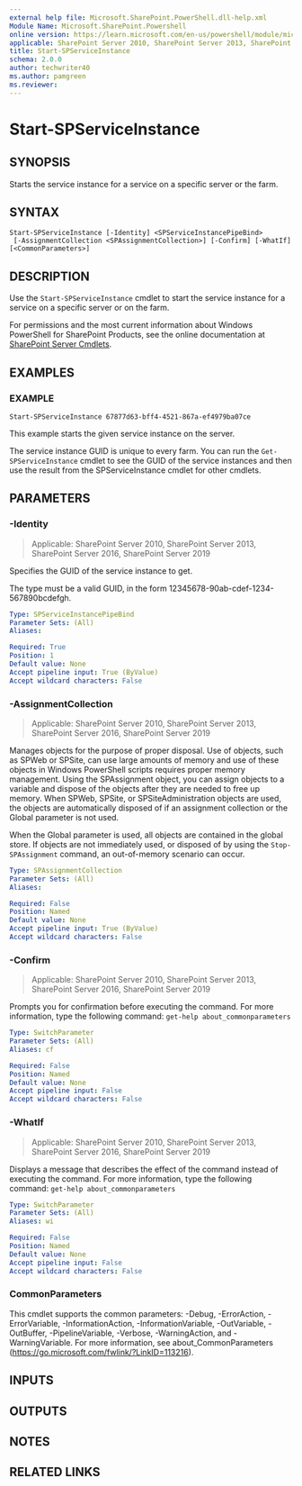 ```yaml
---
external help file: Microsoft.SharePoint.PowerShell.dll-help.xml
Module Name: Microsoft.SharePoint.Powershell
online version: https://learn.microsoft.com/en-us/powershell/module/microsoft.sharepoint.powershell/start-spserviceinstance
applicable: SharePoint Server 2010, SharePoint Server 2013, SharePoint Server 2016, SharePoint Server 2019
title: Start-SPServiceInstance
schema: 2.0.0
author: techwriter40
ms.author: pamgreen
ms.reviewer:
---
```


# Start-SPServiceInstance

## SYNOPSIS
Starts the service instance for a service on a specific server or the farm.

## SYNTAX

```
Start-SPServiceInstance [-Identity] <SPServiceInstancePipeBind>
 [-AssignmentCollection <SPAssignmentCollection>] [-Confirm] [-WhatIf] [<CommonParameters>]
```

## DESCRIPTION
Use the `Start-SPServiceInstance` cmdlet to start the service instance for a service on a specific server or on the farm.

For permissions and the most current information about Windows PowerShell for SharePoint Products, see the online documentation at [SharePoint Server Cmdlets](https://learn.microsoft.com/powershell/sharepoint/sharepoint-server/sharepoint-server-cmdlets).

## EXAMPLES

### EXAMPLE
```
Start-SPServiceInstance 67877d63-bff4-4521-867a-ef4979ba07ce
```

This example starts the given service instance on the server.

The service instance GUID is unique to every farm.
You can run the `Get-SPServiceInstance` cmdlet to see the GUID of the service instances and then use the result from the SPServiceInstance cmdlet for other cmdlets.

## PARAMETERS

### -Identity

> Applicable: SharePoint Server 2010, SharePoint Server 2013, SharePoint Server 2016, SharePoint Server 2019

Specifies the GUID of the service instance to get.

The type must be a valid GUID, in the form 12345678-90ab-cdef-1234-567890bcdefgh.

```yaml
Type: SPServiceInstancePipeBind
Parameter Sets: (All)
Aliases:

Required: True
Position: 1
Default value: None
Accept pipeline input: True (ByValue)
Accept wildcard characters: False
```

### -AssignmentCollection

> Applicable: SharePoint Server 2010, SharePoint Server 2013, SharePoint Server 2016, SharePoint Server 2019

Manages objects for the purpose of proper disposal.
Use of objects, such as SPWeb or SPSite, can use large amounts of memory and use of these objects in Windows PowerShell scripts requires proper memory management.
Using the SPAssignment object, you can assign objects to a variable and dispose of the objects after they are needed to free up memory.
When SPWeb, SPSite, or SPSiteAdministration objects are used, the objects are automatically disposed of if an assignment collection or the Global parameter is not used.

When the Global parameter is used, all objects are contained in the global store.
If objects are not immediately used, or disposed of by using the `Stop-SPAssignment` command, an out-of-memory scenario can occur.

```yaml
Type: SPAssignmentCollection
Parameter Sets: (All)
Aliases:

Required: False
Position: Named
Default value: None
Accept pipeline input: True (ByValue)
Accept wildcard characters: False
```

### -Confirm

> Applicable: SharePoint Server 2010, SharePoint Server 2013, SharePoint Server 2016, SharePoint Server 2019

Prompts you for confirmation before executing the command.
For more information, type the following command: `get-help about_commonparameters`

```yaml
Type: SwitchParameter
Parameter Sets: (All)
Aliases: cf

Required: False
Position: Named
Default value: None
Accept pipeline input: False
Accept wildcard characters: False
```

### -WhatIf

> Applicable: SharePoint Server 2010, SharePoint Server 2013, SharePoint Server 2016, SharePoint Server 2019

Displays a message that describes the effect of the command instead of executing the command.
For more information, type the following command: `get-help about_commonparameters`

```yaml
Type: SwitchParameter
Parameter Sets: (All)
Aliases: wi

Required: False
Position: Named
Default value: None
Accept pipeline input: False
Accept wildcard characters: False
```

### CommonParameters
This cmdlet supports the common parameters: -Debug, -ErrorAction, -ErrorVariable, -InformationAction, -InformationVariable, -OutVariable, -OutBuffer, -PipelineVariable, -Verbose, -WarningAction, and -WarningVariable. For more information, see about_CommonParameters (https://go.microsoft.com/fwlink/?LinkID=113216).

## INPUTS

## OUTPUTS

## NOTES

## RELATED LINKS
